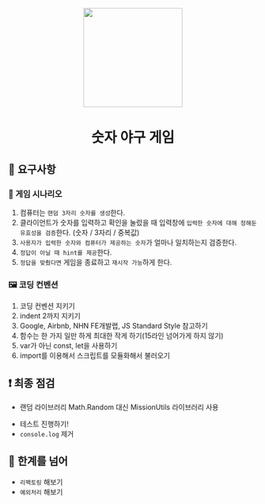 <p align="middle" >
  <img width="200px;" src="https://github.com/woowacourse/javascript-baseball-precourse/blob/main/images/baseball_icon.png?raw=true"/>
</p>
<h1 align="middle">숫자 야구 게임</h1>

## 🎯 요구사항

### 📝 게임 시나리오

1. 컴퓨터는 `랜덤 3자리 숫자를 생성`한다.
2. 클라이언트가 숫자를 입력하고 확인을 눌렀을 때 입력창에 `입력한 숫자에 대해 정해둔 유효성을 검증`한다. (숫자 / 3자리 / 중복값)
3. `사용자가 입력한 숫자와 컴퓨터가 제공하는 숫자`가 얼마나 일치하는지 검증한다.
4. `정답이 아닐 때 hint를 제공`한다.
5. `정답을 맞췄다면` 게임을 종료하고 `재시작 가능`하게 한다.

### 🖼 코딩 컨벤션

1. 코딩 컨벤션 지키기
2. indent 2까지 지키기
3. Google, Airbnb, NHN FE개발랩, JS Standard Style 참고하기
4. 함수는 한 가지 일만 하게 최대한 작게 하기(15라인 넘어가게 하지 않기)
5. var가 아닌 const, let을 사용하기
6. import를 이용해서 스크립트를 모듈화해서 불러오기

## ❗️ 최종 점검

- 랜덤 라이브러리 Math.Random 대신 MissionUtils 라이브러리 사용
<!-- - 컴퓨터의 랜덤 값은 반드시 JavaScript의 `Math.Random` 대신 [`MissionUtils` 라이브러리](https://github.com/woowacourse-projects/javascript-mission-utils#mission-utils)의 `Random.pickNumberInRange`를 사용해 구한다. (`MissionUtils`은 window객체 내에 포함되어 있음) -->

- 테스트 진행하기!
- `console.log` 제거

## 🌟 한계를 넘어

- `리팩토링` 해보기
- `예외처리` 해보기
